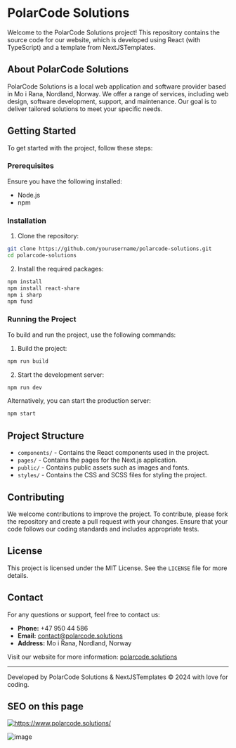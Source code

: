 # PolarCode Solutions

Welcome to the PolarCode Solutions project! This repository contains the source code for our website, which is developed using React (with TypeScript) and a template from NextJSTemplates.

## About PolarCode Solutions

PolarCode Solutions is a local web application and software provider based in Mo i Rana, Nordland, Norway. We offer a range of services, including web design, software development, support, and maintenance. Our goal is to deliver tailored solutions to meet your specific needs.

## Getting Started

To get started with the project, follow these steps:

### Prerequisites

Ensure you have the following installed:
- Node.js
- npm

### Installation

1. Clone the repository:

```sh
git clone https://github.com/yourusername/polarcode-solutions.git
cd polarcode-solutions
```

2. Install the required packages:

```sh
npm install
npm install react-share
npm i sharp
npm fund
```

### Running the Project

To build and run the project, use the following commands:

1. Build the project:

```sh
npm run build
```

2. Start the development server:

```sh
npm run dev
```

Alternatively, you can start the production server:

```sh
npm start
```

## Project Structure

- `components/` - Contains the React components used in the project.
- `pages/` - Contains the pages for the Next.js application.
- `public/` - Contains public assets such as images and fonts.
- `styles/` - Contains the CSS and SCSS files for styling the project.

## Contributing

We welcome contributions to improve the project. To contribute, please fork the repository and create a pull request with your changes. Ensure that your code follows our coding standards and includes appropriate tests.

## License

This project is licensed under the MIT License. See the `LICENSE` file for more details.

## Contact

For any questions or support, feel free to contact us:

- **Phone:** +47 950 44 586
- **Email:** [contact@polarcode.solutions](mailto:contact@polarcode.solutions)
- **Address:** Mo i Rana, Nordland, Norway

Visit our website for more information: [polarcode.solutions](https://polarcode.solutions)

---

Developed by PolarCode Solutions & NextJSTemplates © 2024 with love for coding.

## SEO on this page
<a href="https://freetools.seobility.net/en/seocheck/https://www.polarcode.solutions/">
    <img src="https://freetools.seobility.net/widget/widget.png?url=https://www.polarcode.solutions/" alt="https://www.polarcode.solutions/">
</a>


![image](https://github.com/user-attachments/assets/087df89e-2772-46a1-bc91-68e2980b6f1c)

